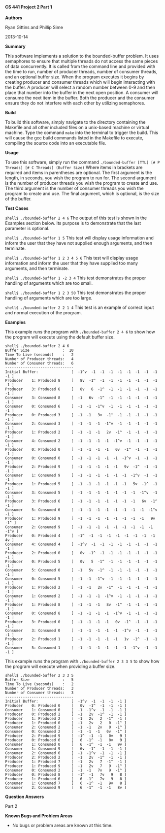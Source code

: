 #### CS 441 Project 2 Part 1 ####

__Authors__

Ryan Gittins and Phillip Sime

2013-10-14

__Summary__

This software implements a solution to the bounded-buffer problem.  It uses semaphores to ensure that multiple threads do not access the same pieces of data concurrently.  It is called from the command line and provided with the time to run, number of producer threads, number of consumer threads, and an optional buffer size.  When the program executes it begins by creating producer and consumer threads which will begin interacting with the buffer.  A producer will select a random number between 0-9 and then place that number into the buffer in the next open position.  A consumer will consume the next item in the buffer.  Both the producer and the consumer ensure they do not interfere with each other by utilizing semaphores. 

__Build__

To build this software, simply navigate to the directory containing the Makefile and all other included files on a unix-based machine or virtual machine. Type the command `make` into the terminal to trigger the build. This will cause the gcc build commands listed in the Makefile to execute, compiling the source code into an executable file.

__Usage__

To use this software, simply run the command `./bounded-buffer [TTL] [# P Threads] [# C Threads] (Buffer Size)`  Where items in brackets are required and items in parentheses are optional.  The first argument is the length, in seconds, you wish the program to run for.  The second argument is the number of producer threads you wish the program to create and use.  The third argument is the number of consumer threads you wish the program to create and use.  The final argument, which is optional, is the size of the buffer.

__Test Cases__

`shell$ ./bounded-buffer 2 4 6`  The output of this test is shown in the Examples section below.  Its purpose is to demonstrate that the last parameter is optional.

`shell$ ./bounded-buffer 1 5`  This test will display usage information and inform the user that they have not supplied enough arguments, and then terminate.

`shell$ ./bounded-buffer 1 2 3 4 5 6`  This test will display usage information and inform the user that they have supplied too many arguments, and then terminate.

`shell$ ./bounded-buffer 1 -2 3 4`  This test demonstrates the proper handling of arguments which are too small.

`shell$ ./bounded-buffer 1 2 3 50`  This test demonstrates the proper handling of arguments which are too large.

`shell$ ./bounded-buffer 2 2 1 4`  This test is an example of correct input and normal execution of the program.

__Examples__

This example runs the program with `./bounded-buffer 2 4 6` to show how the program will execute using the default buffer size. 
````
shell$ ./bounded-buffer 2 4 6
Buffer Size               :  10
Time To Live (seconds)    :   2
Number of Producer threads:   4
Number of Consumer threads:   6
-------------------------------
Initial Buffer:               [  -1^v  -1  -1  -1  -1  -1  -1  -1  -1  -1 ]
Producer    1: Produced 8     [   8v  -1^  -1  -1  -1  -1  -1  -1  -1  -1 ]
Producer    3: Produced 6     [   8v   6  -1^  -1  -1  -1  -1  -1  -1  -1 ]
Consumer    3: Consumed 8     [  -1   6v  -1^  -1  -1  -1  -1  -1  -1  -1 ]
Consumer    0: Consumed 6     [  -1  -1  -1^v  -1  -1  -1  -1  -1  -1  -1 ]
Producer    0: Produced 3     [  -1  -1   3v  -1^  -1  -1  -1  -1  -1  -1 ]
Consumer    2: Consumed 3     [  -1  -1  -1  -1^v  -1  -1  -1  -1  -1  -1 ]
Producer    1: Produced 2     [  -1  -1  -1   2v  -1^  -1  -1  -1  -1  -1 ]
Consumer    4: Consumed 2     [  -1  -1  -1  -1  -1^v  -1  -1  -1  -1  -1 ]
Producer    0: Produced 0     [  -1  -1  -1  -1   0v  -1^  -1  -1  -1  -1 ]
Consumer    0: Consumed 0     [  -1  -1  -1  -1  -1  -1^v  -1  -1  -1  -1 ]
Producer    2: Produced 9     [  -1  -1  -1  -1  -1   9v  -1^  -1  -1  -1 ]
Consumer    1: Consumed 9     [  -1  -1  -1  -1  -1  -1  -1^v  -1  -1  -1 ]
Producer    1: Produced 5     [  -1  -1  -1  -1  -1  -1   5v  -1^  -1  -1 ]
Consumer    3: Consumed 5     [  -1  -1  -1  -1  -1  -1  -1  -1^v  -1  -1 ]
Producer    3: Produced 6     [  -1  -1  -1  -1  -1  -1  -1   6v  -1^  -1 ]
Consumer    5: Consumed 6     [  -1  -1  -1  -1  -1  -1  -1  -1  -1^v  -1 ]
Producer    1: Produced 9     [  -1  -1  -1  -1  -1  -1  -1  -1   9v  -1^ ]
Consumer    2: Consumed 9     [  -1  -1  -1  -1  -1  -1  -1  -1  -1  -1^v ]
Producer    0: Produced 4     [  -1^  -1  -1  -1  -1  -1  -1  -1  -1   4v ]
Consumer    4: Consumed 4     [  -1^v  -1  -1  -1  -1  -1  -1  -1  -1  -1 ]
Producer    2: Produced 0     [   0v  -1^  -1  -1  -1  -1  -1  -1  -1  -1 ]
Producer    0: Produced 5     [   0v   5  -1^  -1  -1  -1  -1  -1  -1  -1 ]
Consumer    5: Consumed 0     [  -1   5v  -1^  -1  -1  -1  -1  -1  -1  -1 ]
Consumer    0: Consumed 5     [  -1  -1  -1^v  -1  -1  -1  -1  -1  -1  -1 ]
Producer    1: Produced 2     [  -1  -1   2v  -1^  -1  -1  -1  -1  -1  -1 ]
Consumer    1: Consumed 2     [  -1  -1  -1  -1^v  -1  -1  -1  -1  -1  -1 ]
Producer    1: Produced 8     [  -1  -1  -1   8v  -1^  -1  -1  -1  -1  -1 ]
Consumer    0: Consumed 8     [  -1  -1  -1  -1  -1^v  -1  -1  -1  -1  -1 ]
Producer    3: Produced 0     [  -1  -1  -1  -1   0v  -1^  -1  -1  -1  -1 ]
Consumer    3: Consumed 0     [  -1  -1  -1  -1  -1  -1^v  -1  -1  -1  -1 ]
Producer    2: Produced 1     [  -1  -1  -1  -1  -1   1v  -1^  -1  -1  -1 ]
Consumer    5: Consumed 1     [  -1  -1  -1  -1  -1  -1  -1^v  -1  -1  -1 ]
````

This example runs the program with `./bounded-buffer 2 3 3 5` to show how the program will execute when providing a buffer size. 
````
shell$ ./bounded-buffer 2 3 3 5
Buffer Size               :   5
Time To Live (seconds)    :   2
Number of Producer threads:   3
Number of Consumer threads:   3
-------------------------------
Initial Buffer:               [  -1^v  -1  -1  -1  -1 ]
Producer    0: Produced 0     [   0v  -1^  -1  -1  -1 ]
Consumer    1: Consumed 0     [  -1  -1^v  -1  -1  -1 ]
Producer    0: Produced 2     [  -1   2v  -1^  -1  -1 ]
Producer    1: Produced 2     [  -1   2v   2  -1^  -1 ]
Producer    1: Produced 0     [  -1   2v   2   0  -1^ ]
Consumer    2: Consumed 2     [  -1  -1   2v   0  -1^ ]
Consumer    0: Consumed 2     [  -1  -1  -1   0v  -1^ ]
Producer    2: Produced 9     [  -1^  -1  -1   0v   9 ]
Producer    0: Produced 6     [   6  -1^  -1   0v   9 ]
Consumer    1: Consumed 0     [   6  -1^  -1  -1   9v ]
Consumer    1: Consumed 9     [   6v  -1^  -1  -1  -1 ]
Consumer    2: Consumed 6     [  -1  -1^v  -1  -1  -1 ]
Producer    2: Produced 2     [  -1   2v  -1^  -1  -1 ]
Producer    1: Produced 7     [  -1   2v   7  -1^  -1 ]
Producer    1: Produced 9     [  -1   2v   7   9  -1^ ]
Consumer    0: Consumed 2     [  -1  -1   7v   9  -1^ ]
Producer    0: Produced 8     [  -1^  -1   7v   9   8 ]
Producer    1: Produced 6     [   6  -1^   7v   9   8 ]
Consumer    1: Consumed 7     [   6  -1^  -1   9v   8 ]
Consumer    2: Consumed 9     [   6  -1^  -1  -1   8v ]
````

__Question Answers__

Part 2

__Known Bugs and Problem Areas__
* No bugs or problem areas are known at this time.

